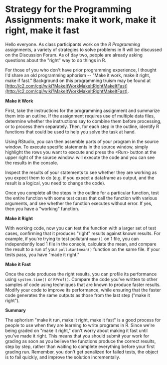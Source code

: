 # Strategy for the Programming Assignments: make it work, make it right, make it fast

Hello everyone. As class participants work on the *R Programming* assignments, a variety of strategies to solve problems in R will be discussed on the Discussion Forum. As of day two, people are already asking questions about the "right" way to do things in R.

For those of you who don't have prior programming experience, I thought I'd share an old programming aphorism -- "Make it work, make it right, make if fast." Background on this programming truism may be found at [http://c2.com/cgi/wiki?MakeItWorkMakeItRightMakeItFast](http://c2.com/cgi/wiki?MakeItWorkMakeItRightMakeItFast).

**Make it Work**

First, take the instructions for the programming assignment and summarize them into an outline. If the assignment requires use of multiple data files, determine whether the instructions say to combine them before processing, or to process them separately.  Then, for each step in the outline, identify R functions that could be used to help you solve the task at hand.

Using RStudio, you can then assemble parts of your program in the source window. To execute specific statements in the source window, simply highlight the rows you want to execute and press the <Run\> button at the upper right of the source window. will execute the code and you can see the results in the console.

Inspect the results of your statements to see whether they are working as you expect them to do (e.g. if you expect a dataframe as output, and the result is a logical, you need to change the code).

Once you complete all the steps in the outline for a particular function, test the entire function with some test cases that call the function with various arguments, and see whether the function executes without error. If yes, then you have a "working" function.

**Make it Right**

With working code, now you can test the function with a larger set of test cases, confirming that it produces "right" results against known results. For example, if you're trying to test pollutant `mean()` on 1 file, you can independently load 1 file in the console, calculate the mean, and compare the result to a run of your `pollutantmean()` function on the same file. If your tests pass, you have "made it right."

**Make it Fast**

Once the code produces the right results, you can profile its performance using `system.time()` or `RProf()`. Compare the code you've written to other samples of code using techniques that are known to produce faster results. Modify your code to improve its performance, while ensuring that the faster code generates the same outputs as those from the last step ("make it right").

**Summary**

The aphorism "make it run, make it right, make it fast" is a good process for people to use when they are learning to write programs in R. Since we're being graded on "make it right," don't worry about making it fast until you've made it right. This means that you should submit your work for grading as soon as you believe the functions produce the correct results, step by step, rather than waiting to complete everything before your first grading run. Remember, you don't get penalized for failed tests, the object is to fail quickly, and improve the solution incrementally.
